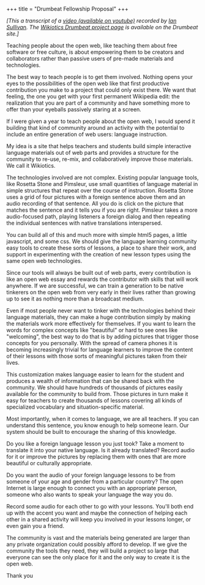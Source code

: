 +++
title = "Drumbeat Fellowship Proposal"
+++

*\[This a transcript of a [video (available on
youtube)](http://www.youtube.com/watch?v=u4DLU_ywuwc) recorded by [Ian
Sullivan](/en/%7Eian). The [Wikiotics Drumbeat project
page](http://www.drumbeat.org/node/29376/about) is available on the
Drumbeat site.\]*

Teaching people about the open web, like teaching them about free
software or free culture, is about empowering them to be creators and
collaborators rather than passive users of pre-made materials and
technologies.

The best way to teach people is to get them involved. Nothing opens your
eyes to the possibilities of the open web like that first productive
contribution you make to a project that could only exist there. We want
that feeling, the one you get with your first permanent Wikipedia edit:
the realization that you are part of a community and have something more
to offer than your eyeballs passively staring at a screen.

If I were given a year to teach people about the open web, I would spend
it building that kind of community around an activity with the potential
to include an entire generation of web users: language instruction.

My idea is a site that helps teachers and students build simple
interactive language materials out of web parts and provides a structure
for the community to re-use, re-mix, and collaboratively improve those
materials. We call it Wikiotics.

The technologies involved are not complex. Existing popular language
tools, like Rosetta Stone and Pimsleur, use small quantities of language
material in simple structures that repeat over the course of
instruction. Rosetta Stone uses a grid of four pictures with a foreign
sentence above them and an audio recording of that sentence. All you do
is click on the picture that matches the sentence and it tells you if
you are right. Pimsleur takes a more audio-focused path, playing
listeners a foreign dialog and then repeating the individual sentences
with native translations interspersed.

You can build all of this and much more with simple html5 pages, a
little javascript, and some css. We should give the language learning
community easy tools to create these sorts of lessons, a place to share
their work, and support in experimenting with the creation of new lesson
types using the same open web technologies.

Since our tools will always be built out of web parts, every
contribution is like an open web essay and rewards the contributor with
skills that will work anywhere. If we are successful, we can train a
generation to be native tinkerers on the open web from very early in
their lives rather than growing up to see it as nothing more than a
broadcast medium.

Even if most people never want to tinker with the technologies behind
their language materials, they can make a huge contribution simply by
making the materials work more effectively for themselves. If you want
to learn the words for complex concepts like "beautiful" or hard to see
ones like "welcoming", the best way to do that is by adding pictures
that trigger those concepts for you personally. With the spread of
camera phones it is becoming increasingly trivial for language learners
to improve the content of their lessons with those sorts of meaningful
pictures taken from their lives.

This customization makes language easier to learn for the student and
produces a wealth of information that can be shared back with the
community. We should have hundreds of thousands of pictures easily
available for the community to build from. Those pictures in turn make
it easy for teachers to create thousands of lessons covering all kinds
of specialized vocabulary and situation-specific material.

Most importantly, when it comes to language, we are all teachers. If you
can understand this sentence, you know enough to help someone learn. Our
system should be built to encourage the sharing of this knowledge.

Do you like a foreign language lesson you just took? Take a moment to
translate it into your native language. Is it already translated? Record
audio for it or improve the pictures by replacing them with ones that
are more beautiful or culturally appropriate.

Do you want the audio of your foreign language lessons to be from
someone of your age and gender from a particular country? The open
Internet is large enough to connect you with an appropriate person,
someone who also wants to speak your language the way you do.

Record some audio for each other to go with your lessons. You'll both
end up with the accent you want and maybe the connection of helping each
other in a shared activity will keep you involved in your lessons
longer, or even gain you a friend.

The community is vast and the materials being generated are larger than
any private organization could possibly afford to develop. If we give
the community the tools they need, they will build a project so large
that everyone can see the only place for it and the only way to create
it is the open web.

Thank you
